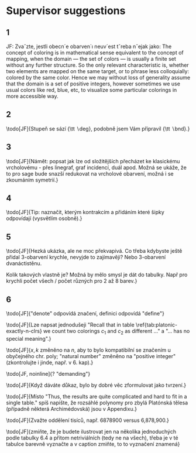 # Supervisor suggestions

## 1
JF: Zvaˇzte, jestli obecn´e obarven´ı neuv´est tˇreba nˇejak jako:
The concept of coloring is in mathematical sense equivalent to the concept
of mapping, when the domain — the set of colors — is usually a finite set
without any further structure. So the only relevant characteristic is, whether
two elements are mapped on the same target, or to phrase less colloquially:
colored by the same color.
Hence we may without loss of generality assume that the domain is a set of
positive integers, however sometimes we use usual colors like red, blue, etc, to
visualize some particular colorings in more accessible way.

## 2
\todo[JF]{Stupeň se sází {\tt $\backslash$deg}, podobně jsem Vám připravil {\tt $\backslash$bnd}.}

## 3

\todo[JF]{Námět: popsat jak lze od složitějších přecházet ke klasickému vrcholovému - přes linegraf, graf incidencí, duál  apod. Možná se ukáže, že to pro sage bude snazší redukovat na vrcholové obarvení, možná i se zkoumáním symetrií.}

## 4

\todo[JF]{Tip: naznačit, kterým kontrakcím a přidáním které šipky odpovídají (vysvětlím osobně).}

## 5

\todo[JF]{Hezká ukázka, ale ne moc překvapivá. Co třeba kdybyste ještě přidal 3-obarvení krychle, nevyjde to zajímavěji? Nebo 3-obarvení dvanáctistěnu. 

Kolik takových vlastně je? Možná by mělo smysl je dát do tabulky.
Např pro krychli počet všech / počet různých pro 2 až 8 barev.}

## 6

\todo[JF]{"denote" odpovídá značení, definici odpovídá "define"}

\todo[JF]{Lze napsat jednodušeji "Recall that in table \ref{tab:platonic-exactly-n-clrs} we count two colorings $c_1$ and $c_2$ as different ..." a "... has no special meaning".}

\todo[JF]{$x,k$ změněno na $n$, aby to bylo kompatibilní se značením u obyčejného chr. poly; "natural number" změněno na "positive integer" (zkontrolujte i jinde, např. v 6. kap).}

 \todo[JF, noinline]{? "demanding"} 

 \todo[JF]{Když dáváte důkaz, bylo by dobré věc zformulovat jako tvrzení.}

 \todo[JF]{Místo "Thus, the results are quite complicated and hard to fit in a single table." spíš napište, že rozsáhlé polynomy pro zbylá Platónská tělesa (případně některá Archimédovská) jsou v Appendixu.}

 \todo[JF]{Zvažte oddělení tisíců, např. 6878900 versus 6\,878\,900.}

 \todo[JF]{zmiňte, že je budete ilustrovat jen na několika jednoduchých podle tabulky 6.4 a přitom netriviálních (tedy ne na všech), třeba je v té tabulce barevně vyznačte a v caption zmiňte, to to vyznačení znamená}